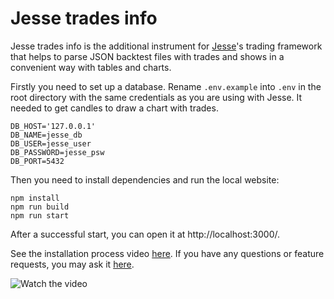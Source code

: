 # Jesse trades info 

Jesse trades info is the additional instrument for [Jesse](https://jesse.trade/)'s trading framework that helps to parse JSON backtest files with trades and shows in a convenient way with tables and charts.

Firstly you need to set up a database. Rename `.env.example` into `.env` in the root directory with the same credentials as you are using with Jesse. It needed to get candles to draw a chart with trades.

```
DB_HOST='127.0.0.1'
DB_NAME=jesse_db
DB_USER=jesse_user
DB_PASSWORD=jesse_psw
DB_PORT=5432
```

Then you need to install dependencies and run the local website:

```
npm install
npm run build
npm run start
```

After a successful start, you can open it at http://localhost:3000/.

See the installation process video [here](https://vimeo.com/440370244). If you have any questions or feature requests, you may ask it [here](https://forum.jesse.trade/d/127-jesse-trades-info-tool-to-review-backtest-results).

![Watch the video](https://user-images.githubusercontent.com/25667028/95674071-82b84580-0bb6-11eb-8c36-c5417200b68c.png)
